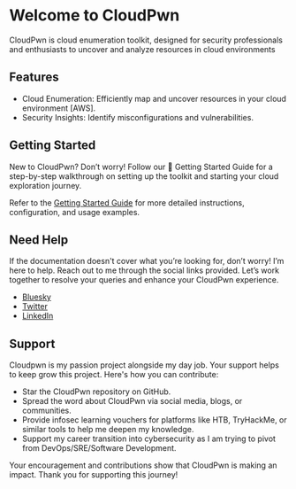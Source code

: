 # Welcome to CloudPwn

CloudPwn is cloud enumeration toolkit, designed for security professionals and enthusiasts to uncover and analyze resources in cloud environments
## Features

- Cloud Enumeration: Efficiently map and uncover resources in your cloud environment [AWS].
- Security Insights: Identify misconfigurations and vulnerabilities.

## Getting Started

New to CloudPwn? Don’t worry! Follow our 🚀 Getting Started Guide for a step-by-step walkthrough on setting up the toolkit and starting your cloud exploration journey.

Refer to the [Getting Started Guide](https://ajutamangdev.github.io/CloudPwn/installation/) for more detailed instructions, configuration, and usage examples.


## Need Help
If the documentation doesn't cover what you’re looking for, don’t worry! I’m here to help. Reach out to me through the social links provided. Let’s work together to resolve your queries and enhance your CloudPwn experience.

- [Bluesky](https://bsky.app/profile/ajutamang.bsky.social)
- [Twitter](https://x.com/_ajutamang_)
- [LinkedIn](https://www.linkedin.com/in/aju-tamang/)

## Support
Cloudpwn is my passion project alongside my day job. Your support helps to keep grow this project. Here's how you can contribute:

- Star the CloudPwn repository on GitHub.
- Spread the word about CloudPwn via social media, blogs, or communities.
- Provide infosec learning vouchers for platforms like HTB, TryHackMe, or similar tools to help me deepen my knowledge.
- Support my career transition into cybersecurity as I am trying to pivot from DevOps/SRE/Software Development.

Your encouragement and contributions show that CloudPwn is making an impact. Thank you for supporting this journey!
